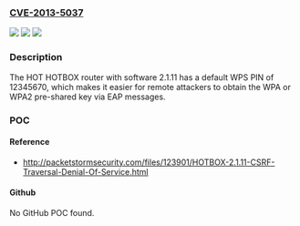 ### [CVE-2013-5037](https://cve.mitre.org/cgi-bin/cvename.cgi?name=CVE-2013-5037)
![](https://img.shields.io/static/v1?label=Product&message=n%2Fa&color=blue)
![](https://img.shields.io/static/v1?label=Version&message=n%2Fa&color=blue)
![](https://img.shields.io/static/v1?label=Vulnerability&message=n%2Fa&color=brighgreen)

### Description

The HOT HOTBOX router with software 2.1.11 has a default WPS PIN of 12345670, which makes it easier for remote attackers to obtain the WPA or WPA2 pre-shared key via EAP messages.

### POC

#### Reference
- http://packetstormsecurity.com/files/123901/HOTBOX-2.1.11-CSRF-Traversal-Denial-Of-Service.html

#### Github
No GitHub POC found.

